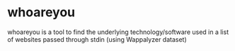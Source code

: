 # whoareyou
whoareyou is a tool to find the underlying technology/software used in a list of websites passed through stdin (using Wappalyzer dataset)
